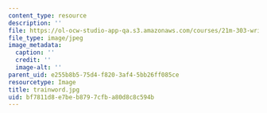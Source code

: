 ```yaml
---
content_type: resource
description: ''
file: https://ol-ocw-studio-app-qa.s3.amazonaws.com/courses/21m-303-writing-in-tonal-forms-i-spring-2009/bf7811d8e7beb8797cfba80d8c8c594b_trainword.jpg
file_type: image/jpeg
image_metadata:
  caption: ''
  credit: ''
  image-alt: ''
parent_uid: e255b8b5-75d4-f820-3af4-5bb26ff085ce
resourcetype: Image
title: trainword.jpg
uid: bf7811d8-e7be-b879-7cfb-a80d8c8c594b
---
```


